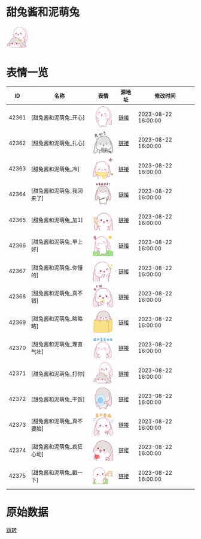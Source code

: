 # 甜兔酱和泥萌兔

<img src="./cover.png" height="60" alt="cover" />

# 表情一览

|ID|名称|表情|源地址|修改时间|
|----|----|----|----|----|
|42361|[甜兔酱和泥萌兔_开心]|<img src="./pic/042361_%5B甜兔酱和泥萌兔_开心%5D.png" height="60" alt="开心"/>|[链接](https://i0.hdslb.com/bfs/garb/6a91436ed65e1346bd02e4946a46dde6034d0d41.png)|2023-08-22 16:00:00|
|42362|[甜兔酱和泥萌兔_扎心]|<img src="./pic/042362_%5B甜兔酱和泥萌兔_扎心%5D.png" height="60" alt="扎心"/>|[链接](https://i0.hdslb.com/bfs/garb/6084ea7a10a5adcccf88094314fdde628aaed9fd.png)|2023-08-22 16:00:00|
|42363|[甜兔酱和泥萌兔_冷]|<img src="./pic/042363_%5B甜兔酱和泥萌兔_冷%5D.png" height="60" alt="冷"/>|[链接](https://i0.hdslb.com/bfs/garb/e48217287ea60976e07eb1276f41cd27feb85f70.png)|2023-08-22 16:00:00|
|42364|[甜兔酱和泥萌兔_我回来了]|<img src="./pic/042364_%5B甜兔酱和泥萌兔_我回来了%5D.png" height="60" alt="我回来了"/>|[链接](https://i0.hdslb.com/bfs/garb/30368801fee1e2b7497e7a978f38d1804c6b00e2.png)|2023-08-22 16:00:00|
|42365|[甜兔酱和泥萌兔_加1]|<img src="./pic/042365_%5B甜兔酱和泥萌兔_加1%5D.png" height="60" alt="加1"/>|[链接](https://i0.hdslb.com/bfs/garb/9ff7706e3c4a6d9e7cf5c5b512d1b6af694a4ea1.png)|2023-08-22 16:00:00|
|42366|[甜兔酱和泥萌兔_早上好]|<img src="./pic/042366_%5B甜兔酱和泥萌兔_早上好%5D.png" height="60" alt="早上好"/>|[链接](https://i0.hdslb.com/bfs/garb/0e304d7f03bf3f9f32556431429ff28780b77feb.png)|2023-08-22 16:00:00|
|42367|[甜兔酱和泥萌兔_你懂的]|<img src="./pic/042367_%5B甜兔酱和泥萌兔_你懂的%5D.png" height="60" alt="你懂的"/>|[链接](https://i0.hdslb.com/bfs/garb/b6efcc157865a9673dd846d54e78372e62cfded1.png)|2023-08-22 16:00:00|
|42368|[甜兔酱和泥萌兔_真不错]|<img src="./pic/042368_%5B甜兔酱和泥萌兔_真不错%5D.png" height="60" alt="真不错"/>|[链接](https://i0.hdslb.com/bfs/garb/dde8bb4eefd7b450d0980dd431924cfb64b624db.png)|2023-08-22 16:00:00|
|42369|[甜兔酱和泥萌兔_略略略]|<img src="./pic/042369_%5B甜兔酱和泥萌兔_略略略%5D.png" height="60" alt="略略略"/>|[链接](https://i0.hdslb.com/bfs/garb/b43f204d12103cc4fc56d9ed4ce0a6540575d6ec.png)|2023-08-22 16:00:00|
|42370|[甜兔酱和泥萌兔_理直气壮]|<img src="./pic/042370_%5B甜兔酱和泥萌兔_理直气壮%5D.png" height="60" alt="理直气壮"/>|[链接](https://i0.hdslb.com/bfs/garb/ca854a950aa06fdaa19db0f0c62923ddf242366d.png)|2023-08-22 16:00:00|
|42371|[甜兔酱和泥萌兔_打你]|<img src="./pic/042371_%5B甜兔酱和泥萌兔_打你%5D.png" height="60" alt="打你"/>|[链接](https://i0.hdslb.com/bfs/garb/f4e81977f0fa853796cb8c546e026f1d24171afa.png)|2023-08-22 16:00:00|
|42372|[甜兔酱和泥萌兔_干饭]|<img src="./pic/042372_%5B甜兔酱和泥萌兔_干饭%5D.png" height="60" alt="干饭"/>|[链接](https://i0.hdslb.com/bfs/garb/cde0cccfc7ad33f3df3c1da328693d2d6fc7c14e.png)|2023-08-22 16:00:00|
|42373|[甜兔酱和泥萌兔_真不要脸]|<img src="./pic/042373_%5B甜兔酱和泥萌兔_真不要脸%5D.png" height="60" alt="真不要脸"/>|[链接](https://i0.hdslb.com/bfs/garb/90f5e14030c58116df94b53daf78cc820e2e5251.png)|2023-08-22 16:00:00|
|42374|[甜兔酱和泥萌兔_疯狂心动]|<img src="./pic/042374_%5B甜兔酱和泥萌兔_疯狂心动%5D.png" height="60" alt="疯狂心动"/>|[链接](https://i0.hdslb.com/bfs/garb/79d16346196c43bcafabedc2dfc35520137f6e47.png)|2023-08-22 16:00:00|
|42375|[甜兔酱和泥萌兔_戳一下]|<img src="./pic/042375_%5B甜兔酱和泥萌兔_戳一下%5D.png" height="60" alt="戳一下"/>|[链接](https://i0.hdslb.com/bfs/garb/8122b991b6cf3e100a61048feee4f293f09ce1a9.png)|2023-08-22 16:00:00|

# 原始数据

[跳转](./raw.json)

